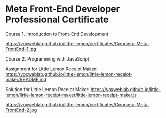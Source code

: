 # Meta Front-End Developer Professional Certificate

Course 1. Introduction to Front-End Development

https://voxweblab.github.io/little-lemon/certificates/Coursera-Meta-FrontEnd-1.jpg


Course 2. Programming with JavaScript

Assignment for Little Lemon Receipt Maker: https://voxweblab.github.io/little-lemon/little-lemon-receipt-maker/README.md

Solution for Little Lemon Receipt Maker: https://voxweblab.github.io/little-lemon/little-lemon-receipt-maker/little-lemon-receipt-maker.js

https://voxweblab.github.io/little-lemon/certificates/Coursera-Meta-FrontEnd-2.jpg